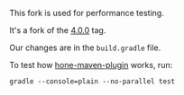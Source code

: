 This fork is used for performance testing.

It's a fork of the [4.0.0](https://github.com/apache/kafka/tree/4.0.0) tag.

Our changes are in the `build.gradle` file.

To test how [hone-maven-plugin](https://github.com/objectionary/hone-maven-plugin) works, run:

```
gradle --console=plain --no-parallel test
```
